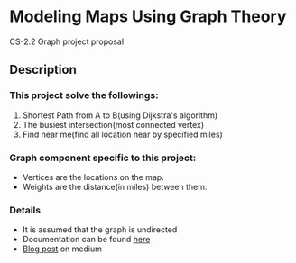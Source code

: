# Modeling Maps Using Graph Theory 
CS-2.2 Graph project proposal

## Description


### This project solve the followings: 
1. Shortest Path from A to B(using Dijkstra's algorithm)
2. The busiest intersection(most connected vertex)
3. Find near me(find all location near by specified miles)
  
### Graph component specific to this project:
- Vertices are the locations on the map.
- Weights are the distance(in miles) between them.

### Details
- It is assumed that the graph is undirected
- Documentation can be found [here](https://github.com/Sukhrobjon/self-driving-cars-graph/blob/master/documentation.md)
- [Blog post]() on medium


